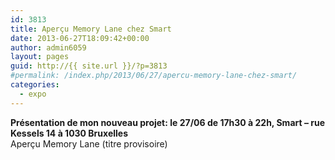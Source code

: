 ```yaml
---
id: 3813
title: Aperçu Memory Lane chez Smart
date: 2013-06-27T18:09:42+00:00
author: admin6059
layout: pages
guid: http://{{ site.url }}/?p=3813
#permalink: /index.php/2013/06/27/apercu-memory-lane-chez-smart/
categories:
  - expo
---
```

<div id="exposition_BYTE_TourTaxis.head.137098222230" class="text resizable object">
  <b>Présentation de mon nouveau projet: le 27/06 de 17h30 à 22h, Smart &#8211; rue Kessels 14 à 1030 Bruxelles</b>
</div>

<div id="exposition_BYTE_TourTaxis.head.137098298758" class="text resizable object">
  Aperçu Memory Lane (titre provisoire)
</div>

&nbsp;
